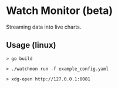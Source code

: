 # Watch Monitor (beta)

Streaming data into live charts.

## Usage (linux)

```
> go build

> ./watchmon run -f example_config.yaml 

> xdg-open http://127.0.0.1:8081
```